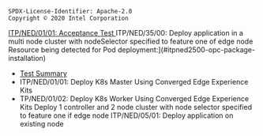 ```text
SPDX-License-Identifier: Apache-2.0
Copyright © 2020 Intel Corporation
```
[ITP/NED/01/01: Acceptance Test ](#itpned35-Acceptance-Test)
ITP/NED/35/00: Deploy application in a multi node cluster with nodeSelector specified to feature one of edge node
Resource being detected for Pod deployment:](#itpned2500-opc-package-installation)
 - [Test Summary](#test-summary) 
 - ITP/NED/01/01: Deploy K8s Master Using Converged Edge Experience Kits
 - TP/NED/01/02: Deploy K8s Worker Using Converged Edge Experience Kits
   Deploy 1 controller and 2 node cluster with node selector specified to feature one if edge node
   ITP/NED/05/01: Deploy application on existing node
